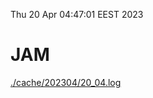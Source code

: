 Thu 20 Apr 04:47:01 EEST 2023
# JAM
<a href='./cache/202304/20_04.log'>./cache/202304/20_04.log</a>
